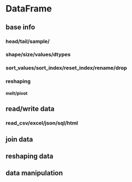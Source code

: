 


# DataFrame 

## base info

### head/tail/sample/

### shape/size/values/dtypes
### sort_values/sort_index/reset_index/rename/drop
### reshaping
#### melt/pivot


## read/write data
### read_csv/excel/json/sql/html
## join data 
## reshaping data 
## data manipulation




